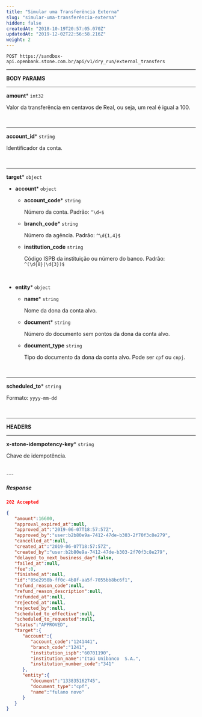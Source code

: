 ```yaml
---
title: "Simular uma Transferência Externa"
slug: "simular-uma-transferência-externa"
hidden: false
createdAt: "2018-10-19T20:57:05.070Z"
updatedAt: "2019-12-02T22:56:58.216Z"
weight: 2
---
```



```http 
POST https://sandbox-api.openbank.stone.com.br/api/v1/dry_run/external_transfers
```
---

**BODY PARAMS**

---

**amount***  `int32` 

Valor da transferência em centavos de Real, ou seja, um real é igual a 100.

<br>

---

**account_id***  `string` 

Identificador da conta.

<br>

---

**target***  `object`

- **account***  `object`
	
	- **account_code*** `string`

		Número da conta. Padrão: `^\d+$`


  - **branch_code*** `string`

    Número da agência. Padrão: `^\d{1,4}$`


  - **institution_code** `string`

    Código ISPB da instituição ou número do banco. Padrão: `^(\d{8}|\d{3})$`

<br>

- **entity***  `object`
  
  - **name*** `string`

    Nome da dona da conta alvo.


  - **document*** `string`

    Número do documento sem pontos da dona da conta alvo.


  - **document_type** `string`

    Tipo do documento da dona da conta alvo. Pode ser `cpf` ou `cnpj`.



<br>

---

**scheduled_to***  `string`

Formato: `yyyy-mm-dd`

<br>

---

**HEADERS**

---

**x-stone-idempotency-key***  `string`

Chave de idempotência.

<br>
---

##### **Response**

```JSON
202 Accepted 
```

```JSON
{  
   "amount":16600,
   "approval_expired_at":null,
   "approved_at":"2019-06-07T18:57:57Z",
   "approved_by":"user:b2b80e9a-7412-47de-b303-2f70f3c8e279",
   "cancelled_at":null,
   "created_at":"2019-06-07T18:57:57Z",
   "created_by":"user:b2b80e9a-7412-47de-b303-2f70f3c8e279",
   "delayed_to_next_business_day":false,
   "failed_at":null,
   "fee":0,
   "finished_at":null,
   "id":"05e2950b-ff0c-4b8f-aa5f-7055bb8bc6f1",
   "refund_reason_code":null,
   "refund_reason_description":null,
   "refunded_at":null,
   "rejected_at":null,
   "rejected_by":null,
   "scheduled_to_effective":null,
   "scheduled_to_requested":null,
   "status":"APPROVED",
   "target":{  
      "account":{  
         "account_code":"1241441",
         "branch_code":"1241",
         "institution_ispb":"60701190",
         "institution_name":"Itaú Unibanco  S.A.",
         "institution_number_code":"341"
      },
      "entity":{  
         "document":"133835162745",
         "document_type":"cpf",           
         "name":"fulano novo"
      }
   }
}
```